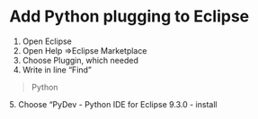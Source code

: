 # Add Python plugging to Eclipse
1. Open Eclipse
2. Open Help =>Eclipse Marketplace
3. Choose Pluggin, which needed
4. Write in line “Find” 
<blockquote>Python</blockquote>
5. Choose “PyDev - Python IDE for Eclipse 9.3.0 - install
